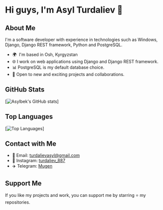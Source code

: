 <!-- Profile Header -->
# Hi guys, I'm Asyl Turdaliev 👋

## About Me

I'm a software developer with experience in technologies such as Windows, Django, Django REST framework, Python and PostgreSQL.

- 🌍  I'm based in Osh, Kyrgyzstan
- 🌐 I work on web applications using Django and Django REST framework.
- 📊 PostgreSQL is my default database choice.
- 🧩 Open to new and exciting projects and collaborations.


## GitHub Stats

[![Asylbek's GitHub stats](https://github-readme-stats.vercel.app/api?username=herrscherasd&hide=prs&show_icons=true&theme=shadow_red&rank_icon=github&include_all_commits=true)]

## Top Languages

[![Top Languages](https://github-readme-stats.vercel.app/api/top-langs/?username=herrscherasd&layout=donut&theme=shadow_red)]

## Contact with Me

- 📧 Email: [turdalievasyl@gmail.com](mailto:turdalievasyl@gmail.com)
- 📸 Instagram: [turdaliev_887](https://www.instagram.com/turdaliev_887/)
- ✈️ Telegram: [Mugen](https://t.me/Turdaliev887)

## Support Me

If you like my projects and work, you can support me by starring ⭐ my repositories.
